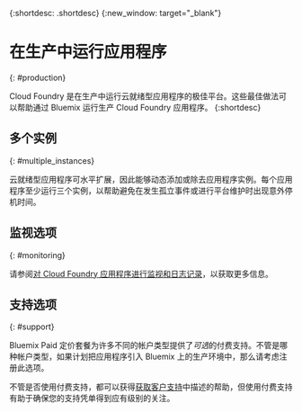 {:shortdesc: .shortdesc} 
{:new_window: target="_blank"}

# 在生产中运行应用程序
{: #production}

Cloud Foundry 是在生产中运行云就绪型应用程序的极佳平台。这些最佳做法可以帮助通过 Bluemix 运行生产 Cloud Foundry 应用程序。
{:shortdesc}

## 多个实例
{: #multiple_instances}

云就绪型应用程序可水平扩展，因此能够动态添加或除去应用程序实例。每个应用程序至少运行三个实例，以帮助避免在发生孤立事件或进行平台维护时出现意外停机时间。


## 监视选项
{: #monitoring}

请参阅[对 Cloud Foundry 应用程序进行监视和日志记录](../monitor_log/monitoringandlogging.html#monitoring_logging_bluemix_apps)，以获取更多信息。

## 支持选项
{: #support}

Bluemix Paid 定价套餐为许多不同的帐户类型提供了*可选*的付费支持。不管是哪种帐户类型，如果计划把应用程序引入 Bluemix 上的生产环境中，那么请考虑注册此选项。

不管是否使用付费支持，都可以获得[获取客户支持](../support/index.html)中描述的帮助，但使用付费支持有助于确保您的支持凭单得到应有级别的关注。


